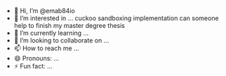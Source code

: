 - 👋 Hi, I’m @emab84io
- 👀 I’m interested in ... cuckoo sandboxing implementation can someone help to finish my master degree thesis
- 🌱 I’m currently learning ...
- 💞️ I’m looking to collaborate on ...
- 📫 How to reach me ...
- 😄 Pronouns: ...
- ⚡ Fun fact: ...

<!---
emab84io/emab84io is a ✨ special ✨ repository because its `README.md` (this file) appears on your GitHub profile.
You can click the Preview link to take a look at your changes.
--->
